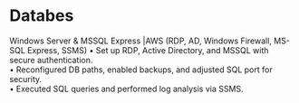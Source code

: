 # Databes
Windows Server & MSSQL Express              |AWS (RDP, AD, Windows Firewall, MS-SQL Express, SSMS)
• Set up RDP, Active Directory, and MSSQL with secure authentication.  
• Reconfigured DB paths, enabled backups, and adjusted SQL port for security.  
• Executed SQL queries and performed log analysis via SSMS.
